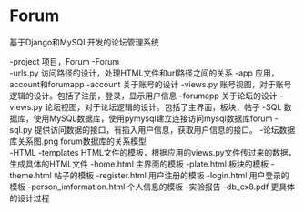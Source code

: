 # Forum
基于Django和MySQL开发的论坛管理系统

-project                    项目，Forum
 -Forum             
  -urls.py                  访问路径的设计，处理HTML文件和url路径之间的关系
-app                        应用，account和forumapp
 -account                   关于账号的设计
  -views.py                 账号视图，对于账号逻辑的设计。包括了注册，登录，显示用户信息
 -forumapp                  关于论坛的设计
  -views.py                 论坛视图，对于论坛逻辑的设计。包括了主界面，板块，帖子
-SQL                        数据库，使用MySQL数据库，使用pymysql建立连接访问mysql数据库forum
 -sql.py                    提供访问数据的接口，有插入用户信息，获取用户信息的接口。
 -论坛数据库关系图.png        forum数据库的关系模型  
-HTML
 -templates                 HTML文件的模板，根据应用的views.py文件传过来的数据，生成具体的HTML文件
  -home.html                主界面的模板
  -plate.html               板块的模板
  -theme.html               帖子的模板
  -register.html            用户注册的模板
  -login.html               用户登录的模板
  -person_imformation.html  个人信息的模板
-实验报告
 -db_ex8.pdf                更具体的设计过程